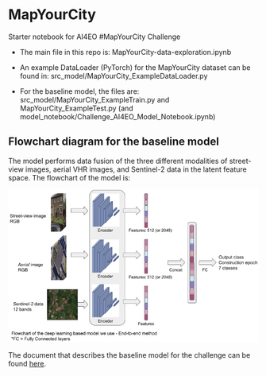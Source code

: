 # MapYourCity
Starter notebook for AI4EO #MapYourCity Challenge

 - The main file in this repo is: MapYourCity-data-exploration.ipynb

 - An example DataLoader (PyTorch) for the MapYourCity dataset can be found in: src_model/MapYourCity_ExampleDataLoader.py

 - For the baseline model, the files are: src_model/MapYourCity_ExampleTrain.py and MapYourCity_ExampleTest.py (and model_notebook/Challenge_AI4EO_Model_Notebook.ipynb)

## Flowchart diagram for the baseline model

The model performs data fusion of the three different modalities of street-view images, aerial VHR images, and Sentinel-2 data in the latent feature space. The flowchart of the model is:

![plot](./Figures/DiagramFlowchart.png)

The document that describes the baseline model for the challenge can be found [here](https://drive.google.com/file/d/102yMx90Fm45Xo1xILYY7D7J9bXdKzRua/view?usp=sharing).


